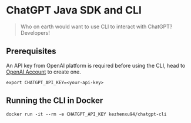 # ChatGPT Java SDK and CLI

> Who on earth would want to use CLI to interact with ChatGPT? Developers!

## Prerequisites

An API key from OpenAI platform is required before using the CLI, head
to [OpenAI Account](https://platform.openai.com/account/api-keys) to create one.

```shell
export CHATGPT_API_KEY=<your-api-key>
```

## Running the CLI in Docker

```shell
docker run -it --rm -e CHATGPT_API_KEY kezhenxu94/chatgpt-cli
```
